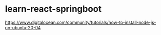 # learn-react-springboot

https://www.digitalocean.com/community/tutorials/how-to-install-node-js-on-ubuntu-20-04